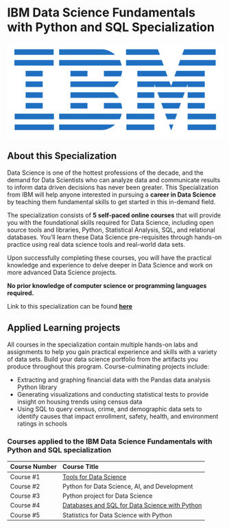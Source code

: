 # IBM Data Science Fundamentals with Python and SQL Specialization

<p align="center">
<img src = "https://github.com/collinbashore/IBM-Data-Science-Fundamentals-with-Python-and-SQL-Specialization/blob/main/IBM%20logo.png">
</p>

## About this Specialization
Data Science is one of the hottest professions of the decade, and the demand for Data Scientists who can analyze data and communicate results to inform data driven decisions has never been greater. This Specialization from IBM will help anyone interested in pursuing a **career in Data Science** by teaching them fundamental skills to get started in this in-demand field.

The specialization consists of **5 self-paced online courses** that will provide you with the foundational skills required for Data Science, including open source tools and libraries, Python, Statistical Analysis, SQL, and relational databases. You’ll learn these Data Science pre-requisites through hands-on practice using real data science tools and real-world data sets.

Upon successfully completing these courses, you will have the practical knowledge and experience to delve deeper in Data Science and work on more advanced Data Science projects.

**No prior knowledge of computer science or programming languages required.**

Link to this specialization can be found **<u>[here](https://www.coursera.org/specializations/data-science-fundamentals-python-sql)</u>**

## Applied Learning projects
All courses in the specialization contain multiple hands-on labs and assignments to help you gain practical experience and skills with a variety of data sets. Build your data science portfolio from the artifacts you produce throughout this program. Course-culminating projects include:

- Extracting and graphing financial data with the Pandas data analysis Python library
- Generating visualizations and conducting statistical tests to provide insight on housing trends using census data
- Using SQL to query census, crime, and demographic data sets to identify causes that impact enrollment, safety, health, and environment ratings in schools

### Courses applied to the IBM Data Science Fundamentals with Python and SQL specialization

Course Number| Course Title|
---|:---|
Course #1|[Tools for Data Science](https://github.com/collinbashore/IBM-Data-Science-Fundamentals-with-Python-and-SQL-Specialization/tree/main/01%20-%20Tools%20for%20Data%20Science)|
Course #2|Python for Data Science, AI, and Development |
Course #3| Python project for Data Science|
Course #4|[Databases and SQL for Data Science with Python](https://github.com/collinbashore/IBM-Data-Science-Fundamentals-with-Python-and-SQL-Specialization/tree/main/04%20-%20Accessing%20SQL%20Databases%20using%20Python)|
Course #5|Statistics for Data Science with Python|

